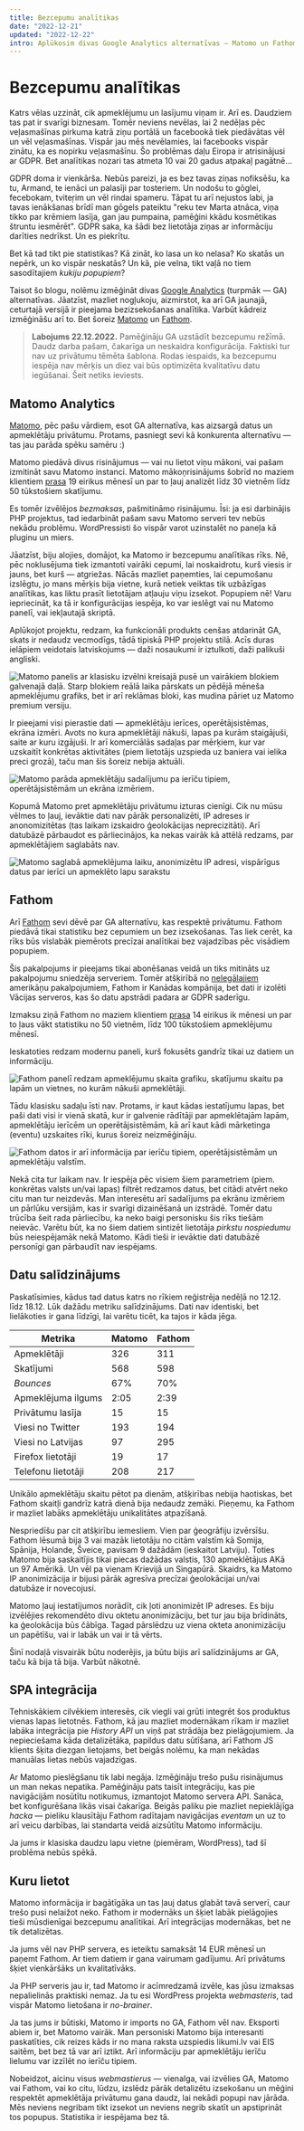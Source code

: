 ```yaml
---
title: Bezcepumu analītikas
date: "2022-12-21"
updated: "2022-12-22"
intro: Aplūkosim divas Google Analytics alternatīvas — Matomo un Fathom un pieredzi ar tām šajā prodžektā.
---
```


# Bezcepumu analītikas

Katrs vēlas uzzināt, cik apmeklējumu un lasījumu viņam ir. Arī es. Daudziem tas
pat ir svarīgi biznesam. Tomēr neviens nevēlas, lai 2 nedēļas pēc veļasmašīnas pirkuma
katrā ziņu portālā un facebookā tiek piedāvātas vēl un vēl veļasmašīnas. Vispār
jau mēs nevēlamies, lai facebooks vispār zinātu, ka es nopirku veļasmašīnu. Šo
problēmas daļu Eiropa ir atrisinājusi ar GDPR. Bet analītikas nozari tas atmeta
10 vai 20 gadus atpakaļ pagātnē...

GDPR doma ir vienkārša. Nebūs pareizi, ja es bez tavas ziņas nofiksēšu, ka tu,
Armand, te ienāci un palasīji par tosteriem. Un nodošu to gōglei, fecebokam,
tviteŗim un vēl rindai spameru. Tāpat tu arī nejustos labi, ja tavas ienākšanas
brīdī man gōgels pateiktu "reku tev Marta atnāca, viņa tikko par krēmiem lasīja,
gan jau pumpaina, pamēģini kkādu kosmētikas štruntu iesmērēt". GDPR saka, ka
šādi bez lietotāja ziņas ar informāciju darīties nedrīkst. Un es piekrītu.

Bet kā tad tikt pie statistikas? Kā zināt, ko lasa un ko nelasa? Ko skatās un
nepērk, un ko vispār neskatās? Un kā, pie velna, tikt vaļā no tiem sasodītajiem
*kukiju popupiem*?

Taisot šo blogu, nolēmu izmēģināt divas [Google Analytics](https://analytics.google.com/)
(turpmāk — GA) alternatīvas. Jāatzīst, mazliet nogļukoju, aizmirstot, ka arī GA
jaunajā, ceturtajā versijā ir pieejama bezizsekošanas analītika. Varbūt kādreiz
izmēģināšu arī to. Bet šoreiz [Matomo](https://matomo.org/) un [Fathom](https://usefathom.com/).

> **Labojums 22.12.2022.** Pamēģināju GA uzstādīt bezcepumu režīmā. Daudz
darba pašam, čakarīga un neskaidra konfigurācija. Faktiski tur nav uz privātumu
tēmēta šablona. Rodas iespaids, ka bezcepumu iespēja nav mērķis un diez vai būs
optimizēta kvalitatīvu datu iegūšanai. Šeit netiks ieviests.

## Matomo Analytics

[Matomo](https://matomo.org/), pēc pašu vārdiem, esot GA alternatīva, kas
aizsargā datus un apmeklētāju privātumu. Protams, pasniegt sevi kā konkurenta
alternatīvu — tas jau parāda spēku samēru :)

Matomo piedāvā divus risinājumus — vai nu lietot viņu mākoni, vai pašam
izmitināt savu Matomo instanci. Matomo mākoņrisinājums šobrīd no maziem
klientiem [prasa](https://matomo.org/pricing/) 19 eirikus mēnesī un par to ļauj
analizēt līdz 30 vietnēm līdz 50 tūkstošiem skatījumu.

Es tomēr izvēlējos *bezmaksas*, pašmitināmo risinājumu. Īsi: ja esi darbinājis
PHP projektus, tad iedarbināt pašam savu Matomo serveri tev nebūs nekādu
problēmu. WordPressisti šo vispār varot uzinstalēt no paneļa kā pluginu un
miers.

Jāatzīst, biju alojies, domājot, ka Matomo ir bezcepumu analītikas rīks. Nē,
pēc noklusējuma tiek izmantoti vairāki cepumi, lai noskaidrotu, kurš viesis
ir jauns, bet kurš — atgriežas. Nācās mazliet paņemties, lai cepumošanu
izslēgtu, jo mans mērķis bija vietne, kurā netiek veiktas tik uzbāzīgas
analītikas, kas liktu prasīt lietotājam atļauju viņu izsekot. Popupiem nē!
Varu iepriecināt, ka tā ir konfigurācijas iespēja, ko var ieslēgt vai nu
Matomo panelī, vai iekļautajā skriptā.

Aplūkojot projektu, redzam, ka funkcionāli produkts cenšas atdarināt GA, skats
ir nedaudz vecmodīgs, tādā tipiskā PHP projektu stilā. Acīs duras ielāpiem
veidotais latviskojums — daži nosaukumi ir iztulkoti, daži palikuši angliski.

![Matomo panelis ar klasisku izvēlni kreisajā pusē un vairākiem blokiem galvenajā daļā. Starp blokiem reālā laika pārskats un pēdējā mēneša apmeklējumu grafiks, bet ir arī reklāmas bloki, kas mudina pāriet uz Matomo *premium* versiju.](/images/analitikas/matomo-dashboard.png)

Ir pieejami visi pierastie dati — apmeklētāju ierīces, operētājsistēmas, ekrāna
izmēri. Avots no kura apmeklētāji nākuši, lapas pa kurām staigājuši, saite ar
kuru izgājuši. Ir arī komerciālās sadaļas par mērķiem, kur var uzskaitīt
konkrētas aktivitātes (piem lietotājs uzspieda uz baniera vai ielika preci
grozā), taču man šis šoreiz nebija aktuāli.

![Matomo parāda apmeklētāju sadalījumu pa ierīču tipiem, operētājsistēmām un ekrāna izmēriem.](/images/analitikas/matomo-data.png)

Kopumā Matomo pret apmeklētāju privātumu izturas cienīgi. Cik nu mūsu vēlmes to
ļauj, ievāktie dati nav pārāk personalizēti, IP adreses ir anonomizitētas (tas
laikam izskaidro ģeolokācijas neprecizitāti). Arī datubāzē pārbaudot es
pārliecinājos, ka nekas vairāk kā attēlā redzams, par apmeklētājiem saglabāts nav.

![Matomo saglabā apmeklējuma laiku, anonimizētu IP adresi, vispārīgus datus par ierīci un apmeklēto lapu sarakstu](/images/analitikas/matomo-visitors.png)

## Fathom

Arī [Fathom](https://usefathom.com/) sevi dēvē par GA alternatīvu, kas respektē
privātumu. Fathom piedāvā tikai statistiku bez cepumiem un bez izsekošanas. Tas
liek cerēt, ka rīks būs vislabāk piemērots precīzai analītikai bez vajadzības
pēc visādiem popupiem.

Šis pakalpojums ir pieejams tikai abonēšanas veidā un tiks mitināts uz
pakalpojumu sniedzēja serveriem. Tomēr atšķirībā no [nelegālajiem](https://noyb.eu/en/austrian-dsb-eu-us-data-transfers-google-analytics-illegal)
amerikāņu pakalpojumiem, Fathom ir Kanādas kompānija, bet dati ir izolēti
Vācijas serveros, kas šo datu apstrādi padara ar GDPR saderīgu.

Izmaksu ziņā Fathom no maziem klientiem [prasa](https://usefathom.com/pricing)
14 eirikus ik mēnesi un par to ļaus vākt statistiku no 50 vietnēm, līdz 100
tūkstošiem apmeklējumu mēnesī.

Ieskatoties redzam modernu paneli, kurš fokusēts gandrīz tikai uz datiem un
informāciju.

![Fathom panelī redzam apmeklējumu skaita grafiku, skatījumu skaitu pa lapām un vietnes, no kurām nākuši apmeklētāji.](/images/analitikas/fathom-dashboard.png)

Tādu klasisku sadaļu īsti nav. Protams, ir kaut kādas iestatījumu lapas, bet
paši dati visi ir vienā skatā, kur ir galvenie rādītāji par apmeklētajām lapām,
apmeklētāju ierīcēm un operētājsistēmām, kā arī kaut kādi mārketinga (eventu)
uzskaites rīki, kurus šoreiz neizmēģināju.

![Fathom datos ir arī informācija par ierīču tipiem, operētājsistēmām un apmeklētāju valstīm.](/images/analitikas/fathom-data.png)

Nekā cita tur laikam nav. Ir iespēja pēc visiem šiem parametriem (piem.
konkrētas valsts un/vai lapas) filtrēt redzamos datus, bet citādi atvērt neko
citu man tur neizdevās. Man interesētu arī sadalījums pa ekrānu izmēriem un
pārlūku versijām, kas ir svarīgi dizainēšanā un izstrādē. Tomēr datu trūcība
šeit rada pārliecību, ka neko baigi personisku šis rīks tiešām neievāc. Varētu
būt, ka no šiem datiem sintizēt lietotāja *pirkstu nospiedumu* būs neiespējamāk
nekā Matomo. Kādi tieši ir ievāktie dati datubāzē personīgi gan pārbaudīt nav
iespējams.

## Datu salīdzinājums

Paskatīsimies, kādus tad datus katrs no rīkiem reģistrēja nedēļā no 12.12.
līdz 18.12. Lūk dažādu metriku salīdzinājums. Dati nav identiski, bet
lielākoties ir gana līdzīgi, lai varētu ticēt, ka tajos ir kāda jēga.

| Metrika            | Matomo | Fathom |
|--------------------|--------|--------|
| Apmeklētāji        | 326    | 311    |
| Skatījumi          | 568    | 598    |
| *Bounces*          | 67%    | 70%    |
| Apmeklējuma ilgums | 2:05   | 2:39   |
| Privātumu lasīja   | 15     | 15     |
| Viesi no Twitter   | 193    | 194    |
| Viesi no Latvijas  | 97     | 295    |
| Firefox lietotāji  | 19     | 17     |
| Telefonu lietotāji | 208    | 217    |

Unikālo apmeklētāju skaitu pētot pa dienām, atšķirības nebija haotiskas, bet
Fathom skaitļi gandrīz katrā dienā bija nedaudz zemāki. Pieņemu, ka Fathom ir
mazliet labāks apmeklētāju unikalitātes atpazīšanā.

Nespriedīšu par cit atšķirību iemesliem. Vien par ģeogrāfiju izvērsīšu. Fathom
lēsumā bija 3 vai mazāk lietotāju no citām valstīm kā Somija, Spānija, Holande,
Šveice, pavisam 9 dažādām (ieskaitot Latviju). Toties Matomo bija saskaitījis
tikai piecas dažādas valstis, 130 apmeklētājus AKā un 97 Amērikā. Un vēl pa
vienam Krievijā un Singapūrā. Skaidrs, ka Matomo IP anonimizācija ir bijusi
pārāk agresīva precīzai ģeolokācijai un/vai datubāze ir novecojusi.

Matomo ļauj iestatījumos norādīt, cik ļoti anonimizēt IP adreses. Es biju
izvēlējies rekomendēto divu oktetu anonimizāciju, bet tur jau bija brīdināts,
ka ģeolokācija būs čābīga. Tagad pārslēdzu uz viena okteta anonimizāciju un
papētīšu, vai ir labāk un vai ir tā vērts.

Šinī nodaļā visvairāk būtu noderējis, ja būtu bijis arī salīdzinājums ar GA,
taču kā bija tā bija. Varbūt nākotnē.

## SPA integrācija

Tehniskākiem cilvēkiem interesēs, cik viegli vai grūti integrēt šos produktus
vienas lapas lietotnēs. Fathom, kā jau mazliet modernākam rīkam ir mazliet
labāka integrācija pie *History API* un viņš pat strādāja bez pielāgojumiem.
Ja nepieciešama kāda detalizētāka, papildus datu sūtīšana, arī Fathom JS
klients šķita diezgan lietojams, bet beigās nolēmu, ka man nekādas manuālas
lietas nebūs vajadzīgas.

Ar Matomo pieslēgšanu tik labi negāja. Izmēģināju trešo pušu risinājumus un
man nekas nepatika. Pamēģināju pats taisīt integrāciju, kas pie navigācijām
nosūtītu notikumus, izmantojot Matomo servera API. Sanāca, bet konfigurēšana
likās visai čakarīga. Beigās paliku pie mazliet nepieklājīga *hacka* — pieliku
klausītāju Fathom radītajam navigācijas *eventam* un uz to arī veicu darbības,
lai standarta veidā aizsūtītu Matomo informāciju.

Ja jums ir klasiska daudzu lapu vietne (piemēram, WordPress), tad šī problēma
nebūs spēkā.

## Kuru lietot

Matomo informācija ir bagātīgāka un tas ļauj datus glabāt tavā serverī, caur
trešo pusi nelaižot neko. Fathom ir modernāks un šķiet labāk pielāgojies tieši
mūsdienīgai bezcepumu analītikai. Arī integrācijas modernākas, bet ne tik
detalizētas.

Ja jums vēl nav PHP servera, es ieteiktu samaksāt 14 EUR mēnesī un paņemt
Fathom. Ar tiem datiem ir gana vairumam gadījumu. Arī privātums šķiet
vienkāršāks un kvalitatīvāks.

Ja PHP serveris jau ir, tad Matomo ir acīmredzamā izvēle, kas jūsu izmaksas
nepalielinās praktiski nemaz. Ja tu esi WordPress projekta *webmasteris*, tad
vispār Matomo lietošana ir *no-brainer*.

Ja tas jums ir būtiski, Matomo ir imports no GA, Fathom vēl nav. Eksporti abiem
ir, bet Matomo vairāk. Man personiski Matomo bija interesanti paskatīties, cik
reizes kāds ir no mana raksta uzspiedis likumi.lv vai EIS saitēm, bet bez tā
var arī iztikt. Arī informāciju par apmeklētāju ierīču lielumu var izzīlēt no
ierīču tipiem.

Nobeidzot, aicinu visus *webmastierus* — vienalga, vai izvēlies GA, Matomo vai
Fathom, vai ko citu, lūdzu, izslēdz pārāk detalizētu izsekošanu un mēģini
respektēt apmeklētāja privātumu gana daudz, lai nekādi popupi nav jārāda. Mēs
neviens negribam tikt izsekot un neviens negrib skatīt un apstiprināt tos
popupus. Statistika ir iespējama bez tā.
